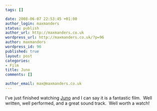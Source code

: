 ```yaml
--- 
tags: []

date: 2008-06-07 22:53:45 +01:00
author_login: maxmanders
status: publish
author_url: http://maxmanders.co.uk
wordpress_url: http://maxmanders.co.uk/?p=96
author: maxmanders
wordpress_id: 96
published: true
layout: post
categories: 
- Film
title: Juno
comments: []

author_email: max@maxmanders.co.uk
---
```

I've just finished watching <a title="Juno on Wikipedia" href="http://en.wikipedia.org/wiki/Juno_%28film%29" target="_blank">Juno</a> and I can say it is a fantastic film.&nbsp; Well written, well performed, and a great sound track.&nbsp; Well worth a watch!
